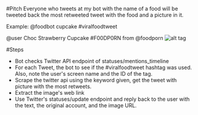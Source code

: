 #Pitch
Everyone who tweets at my bot with the name of a food will be tweeted back the most retweeted tweet with the food and a picture in it.

Example:
 @foodbot cupcake #viralfoodtweet

@user Choc Strawberry Cupcake #F00DP0RN from @foodporn
![alt tag](http://i.imgur.com/2gPu6g6.png)

#Steps
- Bot checks Twitter API endpoint of statuses/mentions_timeline
- For each Tweet, the bot to see if the #viralfoodtweet hashtag was used. Also, note the user's screen name and the ID of the tag.
- Scrape the twitter api using the keyword given, get the tweet with picture with the most retweets.
- Extract the image's web link
- Use Twitter's statuses/update endpoint and reply back to the user with the text, the original account, and the image URL.
